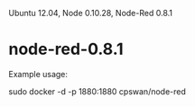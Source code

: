 Ubuntu 12.04, Node 0.10.28, Node-Red 0.8.1

node-red-0.8.1
==============

Example usage:

sudo docker -d -p 1880:1880 cpswan/node-red
